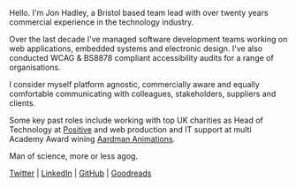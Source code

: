 Hello. I'm Jon Hadley, a Bristol based team lead with over twenty years commercial experience in the technology industry. 

Over the last decade I've managed software development teams working on web applications, embedded systems and electronic design. I've also conducted WCAG & BS8878 compliant accessibility audits for a range of organisations.

I consider myself platform agnostic, commercially aware and equally comfortable communicating with colleagues, stakeholders, suppliers and clients.

Some key past roles include working with top UK charities as Head of Technology at [Positive](http://positivestudio.co.uk) and web production and IT support at multi Academy Award wining [Aardman Animations](http://www.aardman.com/).

Man of science, more or less agog.

[Twitter](http://twitter.com/mintsauce) | [LinkedIn](http://uk.linkedin.com/in/jonhadley/) | [GitHub](https://github.com/mint5auce) | [Goodreads](http://www.goodreads.com/mintsauce)
